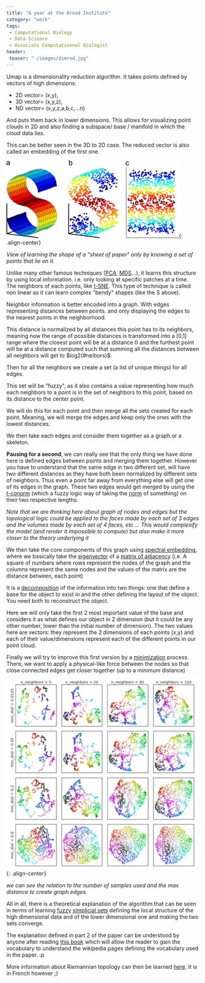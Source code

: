 ```yaml
---
title: "A year at the Broad Institute"
category: "work"
tags:
 - Computational Biology
 - Data Science
 - Associate Computationnal Biologist
header:
 teaser: " /images/dimred.jpg"
---
```



Umap is a dimensionality reduction algorithm. It takes points defined by vectors of high dimensions: 
- 2D vector= (x,y), 
- 3D vector= (x,y,z), 
- ND vector= (x,y,z,a,b,c,...n) 

And puts them back in lower dimensions. This allows for visualizing point clouds in 2D and also finding a subspace/ base / manifold in which the cloud data lies. 

This can be better seen in the 3D to 2D case. The reduced vector is also called an embedding of the first one.

![scikit learn](/assets/images/dimred.jpg){: .align-center}

_View of learning the shape of a "sheet of paper" only by knowing a set of points that lie on it._

Unlike many other famous techniques ([PCA](https://medium.com/@raghavan99o/principal-component-analysis-pca-explained-and-implemented-eeab7cb73b72), [MDS](d)...), it learns this structure by using local information. i.e. only looking at specific patches at a time. The neighbors of each points, like [t-SNE](https://medium.com/@raghavan99o/principal-component-analysis-pca-explained-and-implemented-eeab7cb73b72). This type of technique is called non linear as it can learn complex "bendy" shapes (like the S above).

Neighbor information is better encoded into a graph. With edges representing distances between points. and only displaying the edges to the nearest points in the neighborhood.

This distance is normalized by all distances this point has to its neighbors, meaning now the range of possible distances is transformed into a [0,1] range where the closest point will be at a distance 0 and the furthest point will be at a distance computed such that summing all the distances between all neighbors will get to $log2(#neibors)$.

Then for all the neighbors we create a set (a list of unique things) for all edges. 

This set will be "fuzzy", as it also contains a value representing how much each neighbors to a point is in the set of neighbors to this point, based on its distance to the center point.

We will do this for each point and then merge all the sets created for each point.
Meaning, we will merge the edges and keep only the ones with the lowest distances.

We then take each edges and consider them together as a graph or a skeleton.

**Pausing for a second**, we can really see that the only thing we have done here is defined edges between points and merging them together. However you have to understand that the same edge in two different set, will have two different distances as they have both been normalized by different sets of neighbors. Thus even a point far away from everything else will get one of its edges in the graph. 
These two edges would get merged by using the [t-conorm](https://en.wiktionary.org/wiki/t-conorm) (which a fuzzy logic way of taking the [norm](https://en.wikipedia.org/wiki/Norm_(mathematics)) of something) on their two respective lengths.

*Note that we are thinking here about graph of nodes and edges but the topological logic could be applied to the faces made by each set of 3 edges and the volumes made by each set of 4 faces, etc ... This would complexify the model (and render it impossible to compute) but also make it more closer to the theory underlying it*

We then take the core components of this graph using [spectral embedding](https://scikit-learn.org/stable/auto_examples/cluster/plot_cluster_comparison.html#sphx-glr-auto-examples-cluster-plot-cluster-comparison-py), where we basically take the [eigenvector](https://www.youtube.com/watch?v=PFDu9oVAE-g) of a [matrix of adjacency](https://en.wikipedia.org/wiki/Adjacency_matrix) (i.e. A square of numbers where rows represent the nodes of the graph and the columns represent the same nodes and the values of the matrix are the distance between, each point)

It is a [decomposition](https://www.youtube.com/watch?v=PFDu9oVAE-g) of the information into two things: one that define a base for the object to exist in and the other defining the layout of the object. You need both to reconstruct the object.

Here we will only take the first 2 most important value of the base and considers it as what defines our object in 2 dimension (but it could be any other number, lower than the initial number of dimension). The two values here are vectors: they represent the 2 dimensions of each points (x,y) and each of their value/dimensions represent each of the different points in our point cloud.

Finally we will try to improve this first version by a [minimization](https://en.wikipedia.org/wiki/Mathematical_optimization) process. There, we want to apply a physical-like force between the nodes so that close connected edges get closer together (up to a minimum distance)


![](/assets/images/umap.png){: .align-center}

*we can see the relation to the number of samples used and the max distance to create graph edges.*

All in all, there is a theoretical explanation of the algorithm that can be seen in terms of learning [fuzzy](https://en.wikipedia.org/wiki/Fuzzy_logic) [simplicial sets](https://en.wikipedia.org/wiki/Simplicial_set) defining the local structure of the high dimensional data and of the lower dimensional one and making the two sets converge. 

The explanation defined in part 2 of the paper can be understood by anyone after reading [this book](https://books.google.com/books?id=xbL11KfgiEAC&printsec=frontcover&hl=fr&source=gbs_ge_summary_r&cad=0#v=onepage&q&f=false) which will allow the reader to gain the vocabulary to understand the wikipedia pages defining the vocabulary used in the paper. :p 

More information about Riemannian topology can then be learned [here](http://www.math.ens.fr/~feydy/Teaching/geometrie_riemannienne_espaces_de_formes.pdf). It is in French however ;)